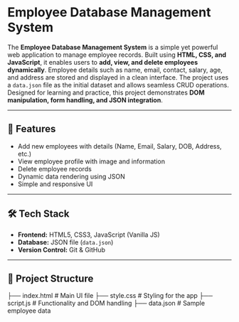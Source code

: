 # Employee Database Management System  

The **Employee Database Management System** is a simple yet powerful web application to manage employee records. Built using **HTML, CSS, and JavaScript**, it enables users to **add, view, and delete employees dynamically**. Employee details such as name, email, contact, salary, age, and address are stored and displayed in a clean interface. The project uses a `data.json` file as the initial dataset and allows seamless CRUD operations. Designed for learning and practice, this project demonstrates **DOM manipulation, form handling, and JSON integration**.  

---

## 🚀 Features  
- Add new employees with details (Name, Email, Salary, DOB, Address, etc.)  
- View employee profile with image and information  
- Delete employee records  
- Dynamic data rendering using JSON  
- Simple and responsive UI  

---

## 🛠 Tech Stack  
- **Frontend:** HTML5, CSS3, JavaScript (Vanilla JS)  
- **Database:** JSON file (`data.json`)  
- **Version Control:** Git & GitHub  

---

## 📂 Project Structure 
├── index.html # Main UI file
├── style.css # Styling for the app
├── script.js # Functionality and DOM handling
├── data.json # Sample employee data
